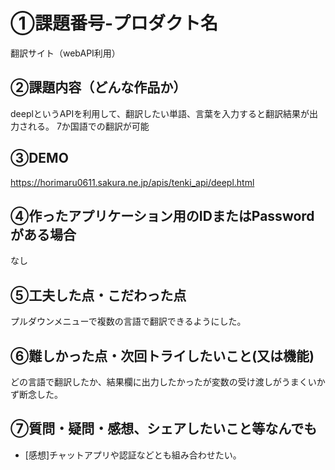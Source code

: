 # ①課題番号-プロダクト名

翻訳サイト（webAPI利用）

## ②課題内容（どんな作品か）


deeplというAPIを利用して、翻訳したい単語、言葉を入力すると翻訳結果が出力される。
7か国語での翻訳が可能

## ③DEMO

https://horimaru0611.sakura.ne.jp/apis/tenki_api/deepl.html

## ④作ったアプリケーション用のIDまたはPasswordがある場合

なし

## ⑤工夫した点・こだわった点

プルダウンメニューで複数の言語で翻訳できるようにした。

## ⑥難しかった点・次回トライしたいこと(又は機能)

どの言語で翻訳したか、結果欄に出力したかったが変数の受け渡しがうまくいかず断念した。

## ⑦質問・疑問・感想、シェアしたいこと等なんでも

- [感想]チャットアプリや認証などとも組み合わせたい。


